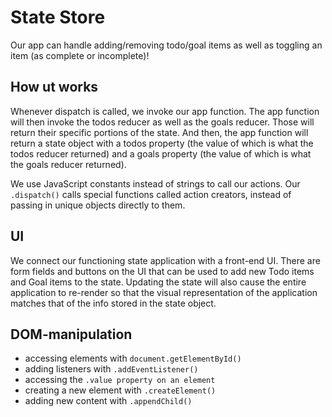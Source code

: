# State Store

Our app can handle adding/removing todo/goal items as well as toggling an item (as complete or incomplete)!

## How ut works

Whenever dispatch is called, we invoke our app function. The app function will then invoke the todos reducer as well as the goals reducer. Those will return their specific portions of the state. And then, the app function will return a state object with a todos property (the value of which is what the todos reducer returned) and a goals property (the value of which is what the goals reducer returned).

We use JavaScript constants instead of strings to call our actions.
Our `.dispatch()` calls special functions called action creators, instead of passing in unique objects directly to them.

## UI

We connect our functioning state application with a front-end UI. There are form fields and buttons on the UI that can be used to add new Todo items and Goal items to the state. Updating the state will also cause the entire application to re-render so that the visual representation of the application matches that of the info stored in the state object.

## DOM-manipulation

- accessing elements with `document.getElementById()`
- adding listeners with `.addEventListener()`
- accessing the `.value property on an element`
- creating a new element with `.createElement()`
- adding new content with `.appendChild()`
